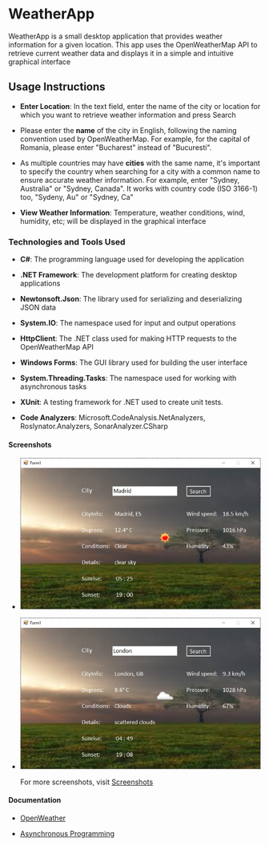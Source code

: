 # WeatherApp

  WeatherApp is a small desktop application that provides weather information for a given location. This app uses the OpenWeatherMap API to retrieve current weather data and displays it in a simple and intuitive graphical interface

## Usage Instructions

  - **Enter Location**: In the text field, enter the name of the city or location for which you want to retrieve weather information and press Search

  - Please enter the **name** of the city in English, following the naming convention used by OpenWeatherMap. For example, for the capital of Romania, please enter "Bucharest" instead of "Bucuresti".

  - As multiple countries may have **cities** with the same name, it's important to specify the country when searching for a city with a common name to ensure accurate weather information. For example, enter "Sydney, Australia" or "Sydney, Canada". It works with country code (ISO 3166-1) too, "Sydeny, Au" or "Sydney, Ca"
    
  - **View Weather Information**: Temperature, weather conditions, wind, humidity, etc; will be displayed in the graphical interface

### Technologies and Tools Used

  - **C#**: The programming language used for developing the application

  - **.NET Framework**: The development platform for creating desktop applications

  - **Newtonsoft.Json**: The library used for serializing and deserializing JSON data

  - **System.IO**: The namespace used for input and output operations

  - **HttpClient**: The .NET class used for making HTTP requests to the OpenWeatherMap API

  - **Windows Forms**: The GUI library used for building the user interface

  - **System.Threading.Tasks**: The namespace used for working with asynchronous tasks

  - **XUnit**: A testing framework for .NET used to create unit tests.
    
  - **Code Analyzers**: Microsoft.CodeAnalysis.NetAnalyzers, Roslynator.Analyzers, SonarAnalyzer.CSharp

#### Screenshots

  - ![City found - Madrid](ScreenShots/madrid.jpg)
    
  - ![City found - London](ScreenShots/london.jpg)

    For more screenshots, visit [Screenshots](Screenshots/)

#### Documentation

  - [OpenWeather](https://openweathermap.org/guide)
    
  - [Asynchronous Programming](https://learn.microsoft.com/en-us/dotnet/csharp/asynchronous-programming/)

  
